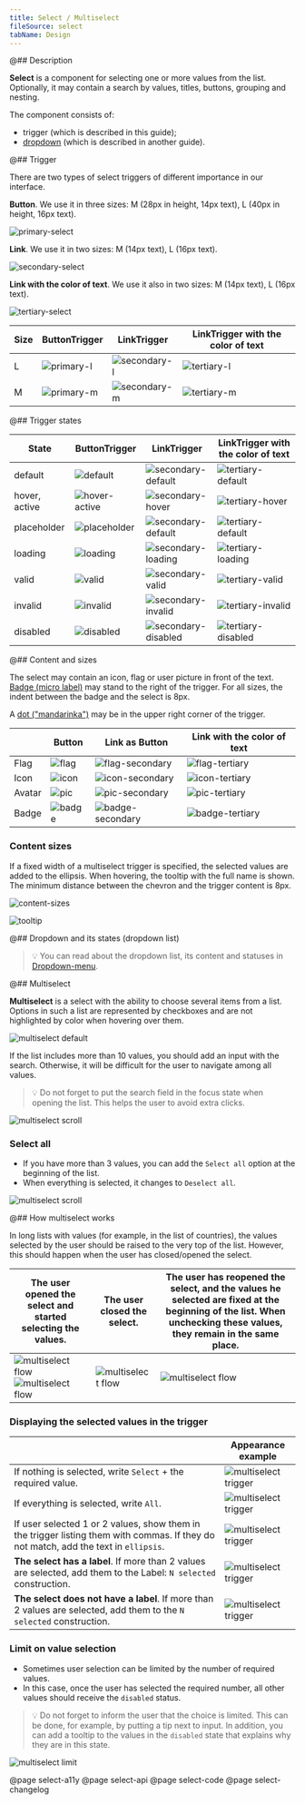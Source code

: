 ```yaml
---
title: Select / Multiselect
fileSource: select
tabName: Design
---
```


@## Description

**Select** is a component for selecting one or more values from the list. Optionally, it may contain a search by values, titles, buttons, grouping and nesting.

The component consists of:

- trigger (which is described in this guide);
- [dropdown](/components/dropdown-menu/) (which is described in another guide).

@## Trigger

There are two types of select triggers of different importance in our interface.

**Button**. We use it in three sizes: M (28px in height, 14px text), L (40px in height, 16px text).

![primary-select](static/primary-default.png)

**Link**. We use it in two sizes: M (14px text), L (16px text).

![secondary-select](static/inline-select-placeholder.png)

**Link with the color of text**. We use it also in two sizes: M (14px text), L (16px text).

![tertiary-select](static/tertiary.png)

| Size | ButtonTrigger                             | LinkTrigger                                | LinkTrigger with the color of text          |
| ---- | ----------------------------------------- | ------------------------------------------ | ------------------------------------------- |
| L    | ![primary-l](static/primary-select-l.png) | ![secondary-l](static/inline-select-l.png) | ![tertiary-l](static/tertiary-select-l.png) |
| M    | ![primary-m](static/primary-select-m.png) | ![secondary-m](static/inline-select-m.png) | ![tertiary-m](static/tertiary-select-m.png) |

@## Trigger states

| State         | ButtonTrigger                                    | LinkTrigger                                                | LinkTrigger with the color of text                          |
| ------------- | ------------------------------------------------ | ---------------------------------------------------------- | ----------------------------------------------------------- |
| default       | ![default](static/primary-default.png)           | ![secondary-default](static/inline-select-placeholder.png) | ![tertiary-default](static/tertiary-select-placeholder.png) |
| hover, active | ![hover-active](static/primary-hover-active.png) | ![secondary-hover](static/inline-select-hover.png)         | ![tertiary-hover](static/tertiary-select-hover.png)         |
| placeholder   | ![placeholder](static/primary-placeholder.png)   | ![secondary-default](static/inline-select-placeholder.png) | ![tertiary-default](static/tertiary-select-placeholder.png) |
| loading       | ![loading](static/primary-loading.png)           | ![secondary-loading](static/inline-select-loading.png)     | ![tertiary-loading](static/tertiary-select-loading.png)     |
| valid         | ![valid](static/primary-valid.png)               | ![secondary-valid](static/inline-select-valid.png)         | ![tertiary-valid](static/inline-select-valid.png)           |
| invalid       | ![invalid](static/primary-invalid.png)           | ![secondary-invalid](static/inline-select-invalid.png)     | ![tertiary-invalid](static/inline-select-invalid.png)       |
| disabled      | ![disabled](static/primary-disabled.png)         | ![secondary-disabled](static/inline-select-disabled.png)   | ![tertiary-disabled](static/tertiary-select-disabled.png)   |

@## Content and sizes

The select may contain an icon, flag or user picture in front of the text. [Badge (micro label)](/components/badge/) may stand to the right of the trigger. For all sizes, the indent between the badge and the select is 8px.

A [dot ("mandarinka")](/components/dot/) may be in the upper right corner of the trigger.

|        | Button                             | Link as Button                              | Link with the color of text                  |
| ------ | ---------------------------------- | ------------------------------------------- | -------------------------------------------- |
| Flag   | ![flag](static/flag-primary.png)   | ![flag-secondary](static/inline-flag.png)   | ![flag-tertiary](static/tertiary-flag.png)   |
| Icon   | ![icon](static/icon-primary.png)   | ![icon-secondary](static/inline-icon.png)   | ![icon-tertiary](static/tertiary-icon.png)   |
| Avatar | ![pic](static/pic-primary.png)     | ![pic-secondary](static/inline-pic.png)     | ![pic-tertiary](static/tertiary-pic.png)     |
| Badge  | ![badge](static/badge-primary.png) | ![badge-secondary](static/inline-badge.png) | ![badge-tertiary](static/tertiary-badge.png) |

### Content sizes

If a fixed width of a multiselect trigger is specified, the selected values are added to the ellipsis. When hovering, the tooltip with the full name is shown. The minimum distance between the chevron and the trigger content is 8px.

![content-sizes](static/content-sizes.png)

![tooltip](static/tooltip.png)

@## Dropdown and its states (dropdown list)

> 💡 You can read about the dropdown list, its content and statuses in [Dropdown-menu](/components/dropdown-menu/).

@## Multiselect

**Multiselect** is a select with the ability to choose several items from a list. Options in such a list are represented by checkboxes and are not highlighted by color when hovering over them.

![multiselect default](static/multiselect-default.png)

If the list includes more than 10 values, you should add an input with the search. Otherwise, it will be difficult for the user to navigate among all values.

> 💡 Do not forget to put the search field in the focus state when opening the list. This helps the user to avoid extra clicks.

![multiselect scroll](static/multiselect-scroll.png)

### Select all

- If you have more than 3 values, you can add the `Select all` option at the beginning of the list.
- When everything is selected, it changes to `Deselect all`.

![multiselect scroll](static/multiselect-all.png)

@## How multiselect works

In long lists with values (for example, in the list of countries), the values selected by the user should be raised to the very top of the list. However, this should happen when the user has closed/opened the select.

| The user opened the select and started selecting the values.                                          | The user closed the select.                        | The user has reopened the select, and the values he selected are fixed at the beginning of the list. When unchecking these values, they remain in the same place. |
| ----------------------------------------------------------------------------------------------------- | -------------------------------------------------- | ----------------------------------------------------------------------------------------------------------------------------------------------------------------- |
| ![multiselect flow](static/multiselect-flow-1.png) ![multiselect flow](static/multiselect-flow-2.png) | ![multiselect flow](static/multiselect-flow-3.png) | ![multiselect flow](static/multiselect-flow-4.png)                                                                                                                |

### Displaying the selected values in the trigger

|                                                                                                                                      | Appearance example                                       |
| ------------------------------------------------------------------------------------------------------------------------------------ | -------------------------------------------------------- |
| If nothing is selected, write `Select` + the required value.                                                                         | ![multiselect trigger](static/multiselect-trigger-1.png) |
| If everything is selected, write `All`.                                                                                              | ![multiselect trigger](static/multiselect-trigger-2.png) |
| If user selected 1 or 2 values, show them in the trigger listing them with commas. If they do not match, add the text in `ellipsis`. | ![multiselect trigger](static/multiselect-trigger-3.png) |
| **The select has a label**. If more than 2 values are selected, add them to the Label: `N selected` construction.                    | ![multiselect trigger](static/multiselect-trigger-5.png) |
| **The select does not have a label**. If more than 2 values are selected, add them to the `N selected` construction.                 | ![multiselect trigger](static/multiselect-trigger-4.png) |

### Limit on value selection

- Sometimes user selection can be limited by the number of required values.
- In this case, once the user has selected the required number, all other values should receive the `disabled` status.

> 💡 Do not forget to inform the user that the choice is limited. This can be done, for example, by putting a tip next to input. In addition, you can add a tooltip to the values in the `disabled` state that explains why they are in this state.

![multiselect limit](static/multiselect-limit.png)

@page select-a11y
@page select-api
@page select-code
@page select-changelog
